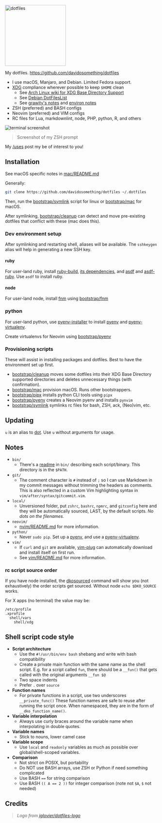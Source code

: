 <img alt="dotfiles" width="200" src="https://cdn.rawgit.com/davidosomething/dotfiles/master/meta/dotfiles-logo.png">

My dotfiles. <https://github.com/davidosomething/dotfiles>

- I use macOS, Manjaro, and Debian. Limited Fedora support.
- [XDG] compliance wherever possible to keep `$HOME` clean
    - See [Arch Linux wiki for XDG Base Directory Support]
    - See [Debian DotFilesList]
    - See [grawity's notes] and [environ notes]
- ZSH (preferred) and BASH configs
- Neovim (preferred) and VIM configs
- RC files for Lua, markdownlint, node, PHP, python, R, and others

![terminal screenshot][screenshot]
> Screenshot of my ZSH prompt

My [/uses] post my be of interest to you!

## Installation

See macOS specific notes in [mac/README.md](mac/README.md)

Generally:

```sh
git clone https://github.com/davidosomething/dotfiles ~/.dotfiles
```

Then, run the [bootstrap/symlink](bootstrap/symlink) script for linux or
[bootstrap/mac](bootstrap/mac) for macOS.

After symlinking, [bootstrap/cleanup](bootstrap/cleanup) can detect and move
pre-existing dotfiles that conflict with these (mac does this).

### Dev environment setup

After symlinking and restarting shell, aliases will be available.
The `sshkeygen` alias will help in generating a new SSH key.

#### ruby

For user-land ruby, install [ruby-build], [its dependencies], and [asdf] and
[asdf-ruby]. Use `asdf` to install ruby.

#### node

For user-land node, install [fnm] using [bootstrap/fnm](bootstrap/fnm)

### python

For user-land python, use [pyenv-installer] to install [pyenv] and
[pyenv-virtualenv].

Create virtualenvs for Neovim using [bootstrap/pyenv](bootstrap/pyenv)

### Provisioning scripts

These will assist in installing packages and dotfiles. Best to have the
environment set up first.

- [bootstrap/cleanup](bootstrap/cleanup) moves some dotfiles into their XDG
  Base Directory supported directories and deletes unnecessary things (with
  confirmation).
- [bootstrap/mac](bootstrap/mac) provision macOS. Runs other bootstrappers.
- [bootstrap/pipx](bootstrap/pipx) installs python CLI tools using `pipx`
- [bootstrap/pyenv](bootstrap/pyenv) creates a Neovim pyenv and installs
  `pynvim`
- [bootstrap/symlink](bootstrap/symlink) symlinks rc files for bash, ZSH,
  ack, (Neo)vim, etc.

## Updating

`u` is an alias to [dot](bin/dot). Use `u` without arguments for usage.

## Notes

- `bin/`
    - There's a [readme](bin/README.md) in `bin/` describing each
      script/binary. This directory is in the `$PATH`.
- `git/`
    - The comment character is `#` instead of `;` so I can use Markdown
      in my commit messages without trimming the headers as comments. This is
      also reflected in a custom Vim highlighting syntax in
      `vim/after/syntax/gitcommit.vim`.
- `local/`
    - Unversioned folder, put `zshrc`, `bashrc`, `npmrc`, and `gitconfig` here
      and they will be automatically sourced, LAST, by the default scripts. _No
      dots on the filenames._
- `neovim/`
    - [nvim/README.md](nvim/README.md) for more information.
- `python/`
    - Never `sudo pip`. Set up a [pyenv], and use a [pyenv-virtualenv].
- `vim/`
    - If `curl` and `git` are available,
      [vim-plug](https://github.com/junegunn/vim-plug) can automatically
      download and install itself on first run.
    - See [vim/README.md](vim/README.md) for more information.

### rc script source order

If you have node installed, the [dkosourced](bin/dkosourced) command will show
you (not exhaustively) the order scripts get sourced. Without node `echo
$DKO_SOURCE` works.

For X apps (no terminal) the value may be:

```text
/etc/profile
.xprofile
  shell/vars
    shell/xdg
```

## Shell script code style

- **Script architecture**
    - Use the `#!/usr/bin/env bash` shebang and write with bash compatibility
    - Create a private main function with the same name as the shell script.
      E.g. for a script called `fun`, there should be a `__fun()` that gets
      called with the original arguments `__fun $@`
    - Two space indents
    - Prefer `.` over `source`
- **Function names**
    - For private functions in a script, use two underscores `__private_func()`
      These function names are safe to reuse after running the script once. When
      namespaced, they are in the form of `__dko_function_name()`.
- **Variable interpolation**
    - Always use curly braces around the variable name when interpolating in
      double quotes.
- **Variable names**
    - Stick to nouns, lower camel case
- **Variable scope**
    - Use `local` and `readonly` variables as much as possible over
      global/shell-scoped variables.
- **Comparison**
    - Not strict on POSIX, but portability
    - Do NOT use BASH arrays, use ZSH or Python if need something complicated
    - Use BASH `==` for string comparison
    - Use BASH `(( A == 2 ))` for integer comparison (note not `$A`, `$` not
      needed)

## Credits

> _Logo from [jglovier/dotfiles-logo]_

[asdf]: https://github.com/asdf-vm/asdf
[asdf-ruby]: https://github.com/asdf-vm/asdf-ruby
[Arch Linux wiki for XDG Base Directory Support]: https://wiki.archlinux.org/index.php/XDG_Base_Directory_support
[Debian DotFilesList]: https://wiki.debian.org/DotFilesList
[XDG]: https://standards.freedesktop.org/basedir-spec/basedir-spec-latest.html
[environ notes]: https://github.com/grawity/dotfiles/blob/master/.environ.notes
[grawity's notes]: https://github.com/grawity/dotfiles/blob/master/.dotfiles.notes
[its dependencies]: https://github.com/rbenv/ruby-build/wiki#suggested-build-environment
[jglovier/dotfiles-logo]: https://github.com/jglovier/dotfiles-logo
[fnm]: https://github.com/Schniz/fnm
[pyenv-installer]: https://github.com/yyuu/pyenv-installer
[pyenv-virtualenv]: https://github.com/pyenv/pyenv-virtualenv
[pyenv]: https://github.com/pyenv/pyenv
[ruby-build]: https://github.com/rbenv/ruby-build
[screenshot]: https://raw.githubusercontent.com/davidosomething/dotfiles/8fa3d6a738ed39ff2b8ba7a5d9126b59d895b538/meta/terminal-potatopro.png
[/uses]: https://www.davidosomething.com/uses/
